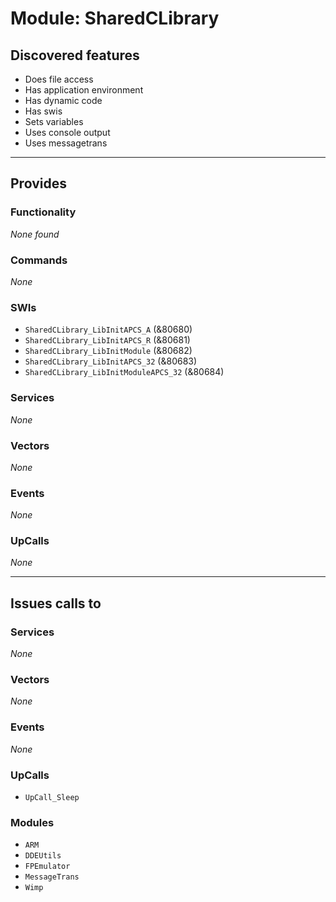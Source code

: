 # Module: SharedCLibrary

## Discovered features


* Does file access
* Has application environment
* Has dynamic code
* Has swis
* Sets variables
* Uses console output
* Uses messagetrans

---

## Provides

### Functionality


*None found*

### Commands


*None*


### SWIs


* `SharedCLibrary_LibInitAPCS_A` (&80680)
* `SharedCLibrary_LibInitAPCS_R` (&80681)
* `SharedCLibrary_LibInitModule` (&80682)
* `SharedCLibrary_LibInitAPCS_32` (&80683)
* `SharedCLibrary_LibInitModuleAPCS_32` (&80684)


### Services


*None*


### Vectors


*None*


### Events


*None*


### UpCalls


*None*


---

## Issues calls to

### Services


*None*


### Vectors


*None*


### Events


*None*


### UpCalls


* `UpCall_Sleep`


### Modules


* `ARM`
* `DDEUtils`
* `FPEmulator`
* `MessageTrans`
* `Wimp`


